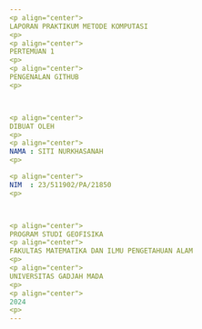 ```yaml
---
<p align="center">
LAPORAN PRAKTIKUM METODE KOMPUTASI
<p>
<p align="center">
PERTEMUAN 1   
<p>
<p align="center">
PENGENALAN GITHUB
<p>  



<p align="center">
DIBUAT OLEH  
<p>
<p align="center">
NAMA : SITI NURKHASANAH  
<p> 

<p align="center">
NIM  : 23/511902/PA/21850  
<p>  



<p align="center">
PROGRAM STUDI GEOFISIKA  
<p align="center">
FAKULTAS MATEMATIKA DAN ILMU PENGETAHUAN ALAM
<p>
<p align="center">
UNIVERSITAS GADJAH MADA  
<p>
<p align="center">
2024
<p>
---
```






